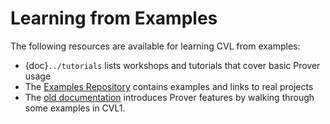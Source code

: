 Learning from Examples
======================

The following resources are available for learning CVL from examples:


 - {doc}`../tutorials` lists workshops and tutorials that cover basic Prover usage
 - The [Examples Repository](https://github.com/Certora/Examples) contains examples and links to real projects
 - The [old documentation](/docs/confluence/examples.md) introduces Prover features by walking through some examples in CVL1.
